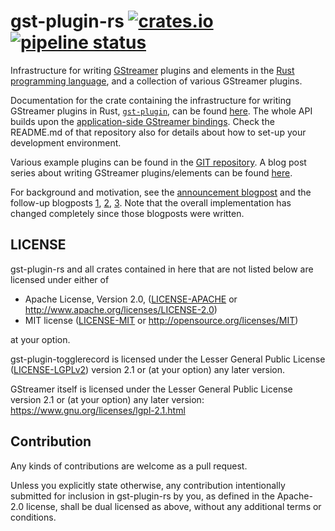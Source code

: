# gst-plugin-rs [![crates.io](https://img.shields.io/crates/v/gst-plugin.svg)](https://crates.io/crates/gst-plugin) [![pipeline status](https://gitlab.freedesktop.org/gstreamer/gst-plugin-rs/badges/master/pipeline.svg)](https://gitlab.freedesktop.org/gstreamer/gst-plugin-rs/commits/master)

Infrastructure for writing [GStreamer](https://gstreamer.freedesktop.org/)
plugins and elements in the [Rust programming
language](https://www.rust-lang.org/), and a collection of various GStreamer
plugins.

Documentation for the crate containing the infrastructure for writing
GStreamer plugins in Rust, [`gst-plugin`](gst-plugin), can be found
[here](https://sdroege.github.io/rustdoc/gst-plugin/gst_plugin/). The whole
API builds upon the [application-side GStreamer bindings](https://gitlab.freedesktop.org/gstreamer/gstreamer-rs).
Check the README.md of that repository also for details about how to set-up
your development environment.

Various example plugins can be found in the [GIT repository](https://gitlab.freedesktop.org/gstreamer/gst-plugin-rs/). A blog post series about writing GStreamer plugins/elements can be found [here](https://coaxion.net/blog/2018/01/how-to-write-gstreamer-elements-in-rust-part-1-a-video-filter-for-converting-rgb-to-grayscale/).

For background and motivation, see the [announcement
blogpost](https://coaxion.net/blog/2016/05/writing-gstreamer-plugins-and-elements-in-rust/)
and the follow-up blogposts
[1](https://coaxion.net/blog/2016/09/writing-gstreamer-elements-in-rust-part-2-dont-panic-we-have-better-assertions-now-and-other-updates/),
[2](https://coaxion.net/blog/2016/11/writing-gstreamer-elements-in-rust-part-3-parsing-data-from-untrusted-sources-like-its-2016/),
[3](https://coaxion.net/blog/2017/03/writing-gstreamer-elements-in-rust-part-4-logging-cows-and-plugins/).
Note that the overall implementation has changed completely since those
blogposts were written.

## LICENSE

gst-plugin-rs and all crates contained in here that are not listed below are
licensed under either of

 * Apache License, Version 2.0, ([LICENSE-APACHE](LICENSE-APACHE) or
   http://www.apache.org/licenses/LICENSE-2.0)
 * MIT license ([LICENSE-MIT](LICENSE-MIT) or
   http://opensource.org/licenses/MIT)

at your option.

gst-plugin-togglerecord is licensed under the Lesser General Public License
([LICENSE-LGPLv2](LICENSE-LGPLv2)) version 2.1 or (at your option) any later
version.

GStreamer itself is licensed under the Lesser General Public License version
2.1 or (at your option) any later version:
https://www.gnu.org/licenses/lgpl-2.1.html

## Contribution

Any kinds of contributions are welcome as a pull request.

Unless you explicitly state otherwise, any contribution intentionally submitted
for inclusion in gst-plugin-rs by you, as defined in the Apache-2.0 license, shall be
dual licensed as above, without any additional terms or conditions.
